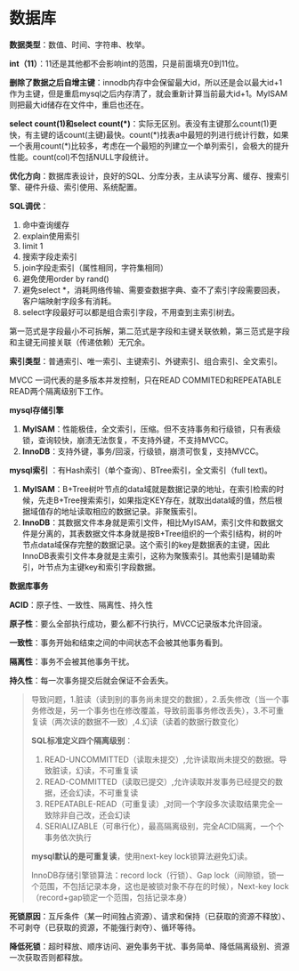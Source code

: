 # 数据库

**数据类型**：数值、时间、字符串、枚举。

**int（11）**：11还是其他都不会影响int的范围，只是前面填充0到11位。

**删除了数据之后自增主键**：innodb内存中会保留最大id，所以还是会以最大id+1作为主键，但是重启mysql之后内存清了，就会重新计算当前最大id+1。MyISAM则把最大id储存在文件中，重启也还在。

**select count(1)和select count(*)**：实际无区别。表没有主键那么count(1)更快，有主键的话count(主键)最快。count(\*)找表a中最短的列进行统计行数，如果一个表用count(*)比较多，考虑在一个最短的列建立一个单列索引，会极大的提升性能。count(col)不包括NULL字段统计。

**优化方向**：数据库表设计，良好的SQL、分库分表，主从读写分离、缓存、搜索引擎、硬件升级、索引使用、系统配置。

**SQL调优**：

1. 命中查询缓存
2. explain使用索引
3. limit 1
4. 搜索字段走索引
5. join字段走索引（属性相同，字符集相同）
6. 避免使用order by rand()
7. 避免select *，消耗网络传输、需要查数据字典、查不了索引字段需要回表，客户端映射字段多有消耗。
8. select字段最好可以都是组合索引字段，不用查到主索引树去。

第一范式是字段最小不可拆解，第二范式是字段和主键关联依赖，第三范式是字段和主键无间接关联（传递依赖）无冗余。

**索引类型**：普通索引、唯一索引、主键索引、外键索引、组合索引、全文索引。

MVCC 一词代表的是多版本并发控制，只在READ COMMITED和REPEATABLE READ两个隔离级别下工作。

**mysql存储引擎**

1. **MyISAM**：性能极佳，全文索引，压缩。但不支持事务和行级锁，只有表级锁，查询较快，崩溃无法恢复，不支持外键，不支持MVCC。
2. **InnoDB**：支持外键，事务/回滚，行级锁，崩溃可恢复，支持MVCC。

**mysql索引** ：有Hash索引（单个查询）、BTree索引，全文索引（full text)。

1. **MyISAM**：B+Tree树叶节点的data域就是数据记录的地址，在索引检索的时候，先走B+Tree搜索索引，如果指定KEY存在，就取出data域的值，然后根据域值存的地址读取相应的数据记录。非聚簇索引。
2. **InnoDB**：其数据文件本身就是索引文件，相比MyISAM，索引文件和数据文件是分离的，其表数据文件本身就是按B+Tree组织的一个索引结构，树的叶节点data域保存完整的数据记录。这个索引的key是数据表的主键，因此InnoDB表索引文件本身就是主索引，这称为聚簇索引。其他索引是辅助索引，叶节点为主键key和索引字段数据。

**数据库事务**

**ACID**：原子性、一致性、隔离性、持久性

**原子性**：要么全部执行成功，要么都不行执行，MVCC记录版本允许回滚。

**一致性**：事务开始和结束之间的中间状态不会被其他事务看到。

**隔离性**：事务不会被其他事务干扰。

**持久性**：每一次事务提交后就会保证不会丢失。

> 导致问题，1.脏读（读到别的事务尚未提交的数据），2.丢失修改（当一个事务修改是，另一个事务也在修改覆盖，导致前面事务修改丢失），3.不可重复读（两次读的数据不一致）,4.幻读（读着的数据行数变化）
>
> **SQL标准定义四个隔离级别**：
>
> 1. READ-UNCOMMITTED（读取未提交）,允许读取尚未提交的数据。导致脏读，幻读，不可重复读
> 2. READ-COMMITTED（读取已提交）,允许读取并发事务已经提交的数据，还会幻读，不可重复读
> 3. REPEATABLE-READ（可重复读）,对同一个字段多次读取结果完全一致除非自己改，还会幻读
> 4. SERIALIZABLE（可串行化），最高隔离级别，完全ACID隔离，一个个事务依次执行
>
> **mysql默认的是可重复读**，使用next-key lock锁算法避免幻读。
>
> InnoDB存储引擎锁算法：record lock（行锁）、Gap lock（间隙锁，锁一个范围，不包括记录本身，这也是被锁对象不存在的时候），Next-key lock（record+gap锁定一个范围，包括记录本身）

**死锁原因**：互斥条件（某一时间独占资源）、请求和保持（已获取的资源不释放）、不可剥夺（已获取的资源，不能强行剥夺）、循环等待。

**降低死锁**：超时释放、顺序访问、避免事务干扰、事务简单、降低隔离级别、资源一次获取否则都释放。